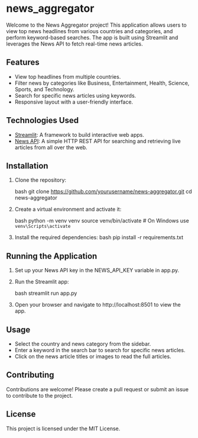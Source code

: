 # news_aggregator

Welcome to the News Aggregator project! This application allows users to view top news headlines from various countries and categories, and perform keyword-based searches. The app is built using Streamlit and leverages the News API to fetch real-time news articles.

## Features

- View top headlines from multiple countries.
- Filter news by categories like Business, Entertainment, Health, Science, Sports, and Technology.
- Search for specific news articles using keywords.
- Responsive layout with a user-friendly interface.

## Technologies Used

- [Streamlit](https://www.streamlit.io/): A framework to build interactive web apps.
- [News API](https://newsapi.org/): A simple HTTP REST API for searching and retrieving live articles from all over the web.

## Installation

1. Clone the repository:

   bash
   git clone https://github.com/yourusername/news-aggregator.git
   cd news-aggregator
   

2. Create a virtual environment and activate it:

   bash
   python -m venv venv
   source venv/bin/activate  # On Windows use `venv\Scripts\activate`
   

3. Install the required dependencies:
   bash
   pip install -r requirements.txt
   

## Running the Application

1. Set up your News API key in the NEWS_API_KEY variable in app.py.

2. Run the Streamlit app:

   bash
   streamlit run app.py
   

3. Open your browser and navigate to http://localhost:8501 to view the app.

## Usage

- Select the country and news category from the sidebar.
- Enter a keyword in the search bar to search for specific news articles.
- Click on the news article titles or images to read the full articles.


## Contributing

Contributions are welcome! Please create a pull request or submit an issue to contribute to the project.

## License

This project is licensed under the MIT License.
